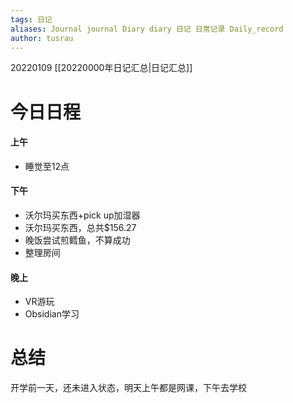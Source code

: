 ```yaml
---
tags: 日记
aliases: Journal journal Diary diary 日记 日常记录 Daily_record
author: tusrau
---
```

20220109
	 [[20220000年日记汇总|日记汇总]]

# 今日日程
#### 上午
- 睡觉至12点

#### 下午
- 沃尔玛买东西+pick up加湿器
- 沃尔玛买东西，总共$156.27
- 晚饭尝试煎鳕鱼，不算成功
- 整理房间

#### 晚上
- VR游玩
- Obsidian学习

# 总结
开学前一天，还未进入状态，明天上午都是网课，下午去学校
